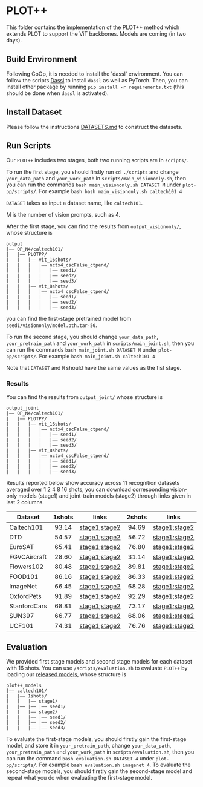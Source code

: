 # PLOT++
This folder contains the implementation of the PLOT++ method which extends PLOT to support the ViT backbones. Models are coming (in two days). 


## Build Environment
Following CoOp, it is needed to install the 'dassl' environment. You can follow the scripts [Dassl](https://github.com/KaiyangZhou/Dassl.pytorch#installation) to install `dassl` as well as PyTorch. Then, you can install other package by running `pip install -r requirements.txt` (this should be done when `dassl` is activated).


## Install Dataset
Please follow the instructions [DATASETS.md](https://github.com/KaiyangZhou/CoOp/blob/main/DATASETS.md) to construct the datasets.


## Run Scripts


Our `PLOT++` includes two stages, both two running scripts are in `scripts/`. 

To run the first stage, you should firstly run `cd ./scripts` and change `your_data_path` and `your_work_path` in `scripts/main_visiononly.sh`, then you can run the commands `bash main_visiononly.sh DATASET M` under `plot-pp/scripts/`. For example `bash bash main_visiononly.sh caltech101 4`

`DATASET` takes as input a dataset name, like `caltech101`. 

M is the number of vision prompts, such as 4.

After the first stage, you can find the results from `output_visiononly/`, whose structure is
```
output
|–– OP_N4/caltech101/
|   |–– PLOTPP/
|   |   |–– vit_16shots/
|   |   |   |–– nctx4_cscFalse_ctpend/
|   |   |   |   |–– seed1/
|   |   |   |   |–– seed2/
|   |   |   |   |–– seed3/
|   |   |–– vit_8shots/
|   |   |   |–– nctx4_cscFalse_ctpend/
|   |   |   |   |–– seed1/
|   |   |   |   |–– seed2/
|   |   |   |   |–– seed3/
```
you can find the first-stage pretrained model from `seed1/visiononly/model.pth.tar-50`.

To run the second stage, you should change `your_data_path`, `your_pretrain_path` and `your_work_path` in `scripts/main_joint.sh`, then you can run the commands `bash main_joint.sh DATASET M` under `plot-pp/scripts/`. For example `bash main_joint.sh caltech101 4`

Note that `DATASET` and `M` should have the same values as the fist stage.

### Results

You can find the results from `output_joint/` whose structure is

```
output_joint
|–– OP_N4/caltech101/
|   |–– PLOTPP/
|   |   |–– vit_16shots/
|   |   |   |–– nctx4_cscFalse_ctpend/
|   |   |   |   |–– seed1/
|   |   |   |   |–– seed2/
|   |   |   |   |–– seed3/
|   |   |–– vit_8shots/
|   |   |   |–– nctx4_cscFalse_ctpend/
|   |   |   |   |–– seed1/
|   |   |   |   |–– seed2/
|   |   |   |   |–– seed3/
```
Results reported below show accuracy across 11 recognition datasets averaged over 1 2 4 8 16 shots, you can download corresponding vision-only models (stage1) and joint-train models (stage2) through links given in last 2 columns.

| Dataset      | 1shots | links | 2shots | links | 4shots | links | 8shots | links | 16shots | links |
|------------  |:-----:|:-----:|:-----:|:-----:|:-----:|:-----:|:-----:|:-----:|:-----:|:-----:|
| Caltech101   | 93.14 | [stage1]();[stage2]() | 94.69 | [stage1]();[stage2]() | 95.13 | [stage1]();[stage2]() | 95.51 | [stage1]();[stage2]() | 96.04 | [stage1]();[stage2]() |
| DTD          | 54.57 | [stage1]();[stage2]() | 56.72 | [stage1]();[stage2]() | 62.43 | [stage1]();[stage2]() | 66.49 | [stage1]();[stage2]() | 71.43 | [stage1]();[stage2]() |
| EuroSAT      | 65.41 | [stage1]();[stage2]() | 76.80 | [stage1]();[stage2]() | 83.21 | [stage1]();[stage2]() | 88.37 | [stage1]();[stage2]() | 92.00 | [stage1]();[stage2]() |
| FGVCAircraft | 28.60 | [stage1]();[stage2]() | 31.14 | [stage1]();[stage2]() | 35.29 | [stage1]();[stage2]() | 41.42 | [stage1]();[stage2]() | 46.74 | [stage1]();[stage2]() |
| Flowers102   | 80.48 | [stage1]();[stage2]() | 89.81 | [stage1]();[stage2]() | 92.93 | [stage1]();[stage2]() | 95.44 | [stage1]();[stage2]() | 97.56 | [stage1]();[stage2]() |
| FOOD101      | 86.16 | [stage1]();[stage2]() | 86.33 | [stage1]();[stage2]() | 86.46 | [stage1]();[stage2]() | 86.58 | [stage1]();[stage2]() | 87.11 | [stage1]();[stage2]() |
| ImageNet     | 66.45 | [stage1]();[stage2]() | 68.28 | [stage1]();[stage2]() | 70.40 | [stage1]();[stage2]() | 71.31 | [stage1]();[stage2]() | 72.60 | [stage1]();[stage2]() |
| OxfordPets   | 91.89 | [stage1]();[stage2]() | 92.29 | [stage1]();[stage2]() | 92.55 | [stage1]();[stage2]() | 93.02 | [stage1]();[stage2]() | 93.59 | [stage1]();[stage2]() |
| StanfordCars | 68.81 | [stage1]();[stage2]() | 73.17 | [stage1]();[stage2]() | 76.25 | [stage1]();[stage2]() | 81.26 | [stage1]();[stage2]() | 84.55 | [stage1]();[stage2]() |
| SUN397       | 66.77 | [stage1]();[stage2]() | 68.06 | [stage1]();[stage2]() | 71.73 | [stage1]();[stage2]() | 73.93 | [stage1]();[stage2]() | 76.03 | [stage1]();[stage2]() |
| UCF101       | 74.31 | [stage1]();[stage2]() | 76.76 | [stage1]();[stage2]() | 79.76 | [stage1]();[stage2]() | 82.80 | [stage1]();[stage2]() | 85.34 | [stage1]();[stage2]() |

## Evaluation


We provided first stage models and second stage models for each dataset with 16 shots. You can use `/scripts/evaluation.sh` to evaluate `PLOT++` by loading our [released models](https://mbzuaiac-my.sharepoint.com/:f:/g/personal/zhengqing_gao_mbzuai_ac_ae/Evwfz9JwqxZDuSEuSC6QSEwBMx_Old9XJ4zziZEXpwQnIw?e=s55Ezl), whose structure is

```
plot++_models
|–– caltech101/
|   |–– 1shots/
|   |   |–– stage1/
|   |–– |–– |–– seed1/
|   |   |–– stage2/
|   |   |–– |–– seed1/
|   |   |–– |–– seed2/
|   |   |–– |–– seed3/
```

To evaluate the first-stage models, you should firstly gain the first-stage model, and store it in `your_pretrain_path`, change `your_data_path`, `your_pretrain_path` and `your_work_path` in `scripts/evaluation.sh`, then you can run the command `bash evaluation.sh DATASET 4` under `plot-pp/scripts/`. For example `bash evaluation.sh imagenet 4`. To evaluate the second-stage models, you should firstly gain the second-stage model and repeat what you do when evaluating the first-stage model.
